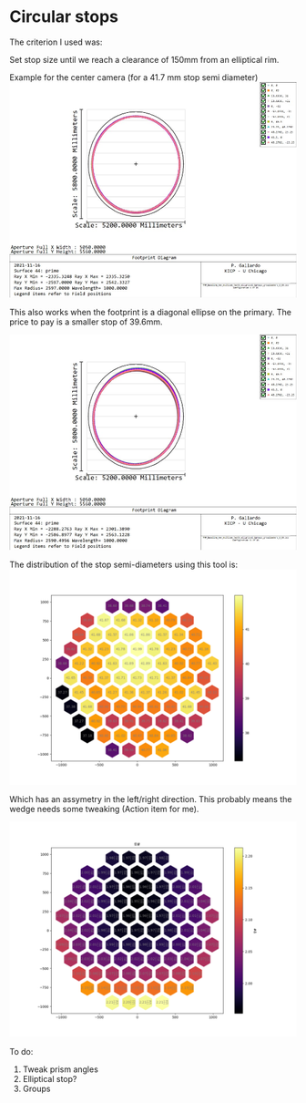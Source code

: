 # Circular stops

The criterion I used was:

Set stop size until we reach a clearance of 150mm from an elliptical rim.

Example for the center camera (for a 41.7 mm stop semi diameter)
![](Footprints/TER/footprint_cam_01.JPG)

This also works when the footprint is a diagonal ellipse on the primary. The price to pay is a smaller stop of 39.6mm.

![](Footprints/TER/footprint_cam_76.JPG)

The distribution of the stop semi-diameters using this tool is:
![](stop_values/stop_val_dist.png)

Which has an assymetry in the left/right direction. This probably means the wedge needs some tweaking (Action item for me).

![](f_numbers/summary_fn.png)

To do:
1. Tweak prism angles
2. Elliptical stop?
3. Groups
